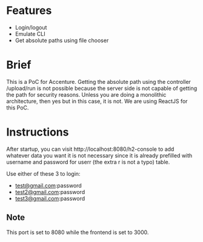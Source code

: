 # Features
- Login/logout
- Emulate CLI
- Get absolute paths using file chooser 

# Brief

This is a PoC for Accenture. Getting the absolute path using the controller /upload/run is not possible because the server side is not capable of getting the path for security reasons. Unless you are doing a monolithic architecture, then yes but in this case, it is not. We are using ReactJS for this PoC.

# Instructions

After startup, you can visit http://localhost:8080/h2-console to add whatever data you want it is not necessary since it is already prefilled with username and password for userr (the extra r is not a typo) table.

Use either of these 3 to login:
- test@gmail.com:password
- test2@gmail.com:password
- test3@gmail.com:password

## Note

This port is set to 8080 while the frontend is set to 3000.